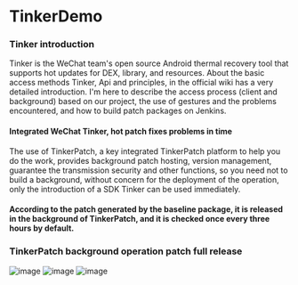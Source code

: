 # TinkerDemo
### Tinker introduction
Tinker is the WeChat team's open source Android thermal recovery tool that supports hot updates for DEX, library, and resources. About the basic access methods Tinker, Api and principles, in the official wiki has a very detailed introduction. I'm here to describe the access process (client and background) based on our project, the use of gestures and the problems encountered, and how to build patch packages on Jenkins.
#### Integrated WeChat Tinker, hot patch fixes problems in time
The use of TinkerPatch, a key integrated TinkerPatch platform to help you do the work, provides background patch hosting, version management, guarantee the transmission security and other functions, so you need not to build a background, without concern for the deployment of the operation, only the introduction of a SDK Tinker can be used immediately.
#### According to the patch generated by the baseline package, it is released in the background of TinkerPatch, and it is checked once every three hours by default.
### TinkerPatch background operation patch full release
![image](http://upload-images.jianshu.io/upload_images/3794407-02255424818eaee5.png?imageMogr2/auto-orient/strip%7CimageView2/2/w/1240)
![image](http://upload-images.jianshu.io/upload_images/3794407-3035a4f49ac15dff.png?imageMogr2/auto-orient/strip%7CimageView2/2/w/1240)
![image](http://upload-images.jianshu.io/upload_images/3794407-0e723564e4cc9de2.png?imageMogr2/auto-orient/strip%7CimageView2/2/w/1240)
